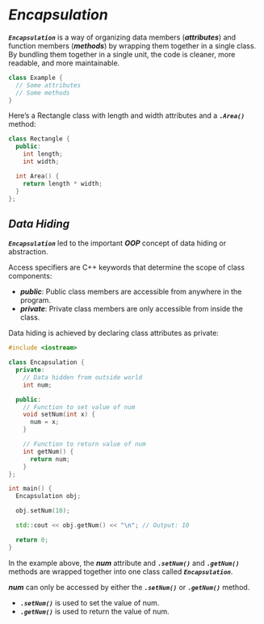 # ***Encapsulation***

***`Encapsulation`*** is a way of organizing data members (***attributes***) and function members (***methods***) by wrapping them together in a single class. By bundling them together in a single unit, the code is cleaner, more readable, and more maintainable.

```cpp
class Example {
  // Some attributes
  // Some methods
}
```
Here’s a Rectangle class with length and width attributes and a ***`.Area()`*** method:
```cpp
class Rectangle {
  public:
    int length;
    int width;

  int Area() {
    return length * width;
  }
};
```

## ***Data Hiding***

***`Encapsulation`*** led to the important ***OOP*** concept of data hiding or abstraction.

Access specifiers are C++ keywords that determine the scope of class components:

- ***public***: Public class members are accessible from anywhere in the program.
- ***private***: Private class members are only accessible from inside the class.

Data hiding is achieved by declaring class attributes as private:
```cpp
#include <iostream>

class Encapsulation {
  private:
    // Data hidden from outside world
    int num;

  public:
    // Function to set value of num
    void setNum(int x) {
      num = x;
    }

    // Function to return value of num
    int getNum() {
      return num;
    }
};

int main() {
  Encapsulation obj;

  obj.setNum(10);

  std::cout << obj.getNum() << "\n"; // Output: 10

  return 0;
}
```
In the example above, the ***num*** attribute and ***`.setNum()`*** and ***`.getNum()`*** methods are wrapped together into one class called ***`Encapsulation`***.

***num*** can only be accessed by either the ***`.setNum()`*** or ***`.getNum()`*** method.
- ***`.setNum()`*** is used to set the value of num.
- ***`.getNum()`*** is used to return the value of num.
